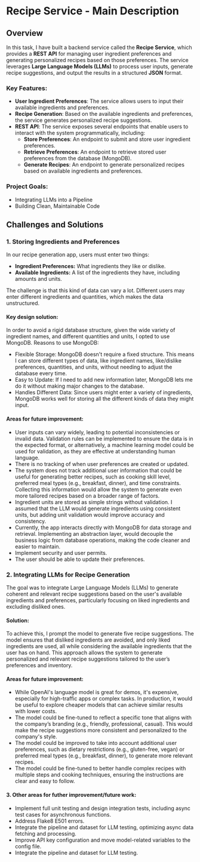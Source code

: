 # Recipe Service - Main Description

## Overview

In this task, I have built a backend service called the **Recipe Service**, which provides a **REST API** for managing user ingredient preferences and generating personalized recipes based on those preferences. The service leverages **Large Language Models (LLMs)** to process user inputs, generate recipe suggestions, and output the results in a structured **JSON** format.

### Key Features:
- **User Ingredient Preferences**: The service allows users to input their available ingredients and preferences.
- **Recipe Generation**: Based on the available ingredients and preferences, the service generates personalized recipe suggestions.
- **REST API**: The service exposes several endpoints that enable users to interact with the system programmatically, including:
  - **Store Preferences**: An endpoint to submit and store user ingredient preferences.
  - **Retrieve Preferences**: An endpoint to retrieve stored user preferences from the database (MongoDB).
  - **Generate Recipes**: An endpoint to generate personalized recipes based on available ingredients and preferences.

### Project Goals:
- Integrating LLMs into a Pipeline
- Building Clean, Maintainable Code

## Challenges and Solutions

### 1. **Storing Ingredients and Preferences**

In our recipe generation app, users must enter two things:
- **Ingredient Preferences:** What ingredients they like or dislike.
- **Available Ingredients:** A list of the ingredients they have, including amounts and units.

The challenge is that this kind of data can vary a lot. Different users may enter different ingredients and quantities, which makes the data unstructured.

#### Key design solution:
In order to avoid a rigid database structure, given the wide variety of ingredient names, and different quantities and units, I opted to use MongoDB. Reasons to use MongoDB:

- Flexible Storage: MongoDB doesn't require a fixed structure. This means I can store different types of data, like ingredient names, like/dislike preferences, quantities, and units, without needing to adjust the database every time.
- Easy to Update: If I need to add new information later, MongoDB lets me do it without making major changes to the database.
- Handles Different Data: Since users might enter a variety of ingredients, MongoDB works well for storing all the different kinds of data they might input.

#### Areas for future improvement:
- User inputs can vary widely, leading to potential inconsistencies or invalid data. Validation rules can be implemented to ensure the data is in the expected format, or alternatively, a machine learning model could be used for validation, as they are effective at understanding human language.
- There is no tracking of when user preferences are created or updated.
- The system does not track additional user information that could be useful for generating better recipes, such as cooking skill level, preferred meal types (e.g., breakfast, dinner), and time constraints. Collecting this information would allow the system to generate even more tailored recipes based on a broader range of factors.
- Ingredient units are stored as simple strings without validation. I assumed that the LLM would generate ingredients using consistent units, but adding unit validation would improve accuracy and consistency.
- Currently, the app interacts directly with MongoDB for data storage and retrieval. Implementing an abstraction layer, would decouple the business logic from database operations, making the code cleaner and easier to maintain.
- Implement security and user permits. 
- The user should be able to update their preferences. 

### 2. **Integrating LLMs for Recipe Generation**

The goal was to integrate Large Language Models (LLMs) to generate coherent and relevant recipe suggestions based on the user's available ingredients and preferences, particularly focusing on liked ingredients and excluding disliked ones.

#### Solution:
To achieve this, I prompt the model to generate five recipe suggestions. The model ensures that disliked ingredients are avoided, and only liked ingredients are used, all while considering the available ingredients that the user has on hand. This approach allows the system to generate personalized and relevant recipe suggestions tailored to the user’s preferences and inventory.

#### Areas for future improvement:
- While OpenAI's language model is great for demos, it's expensive, especially for high-traffic apps or complex tasks. In production, it would be useful to explore cheaper models that can achieve similar results with lower costs.
- The model could be fine-tuned to reflect a specific tone that aligns with the company’s branding (e.g., friendly, professional, casual). This would make the recipe suggestions more consistent and personalized to the company's style.
- The model could be improved to take into account additional user preferences, such as dietary restrictions (e.g., gluten-free, vegan) or preferred meal types (e.g., breakfast, dinner), to generate more relevant recipes.
- The model could be fine-tuned to better handle complex recipes with multiple steps and cooking techniques, ensuring the instructions are clear and easy to follow.


#### 3. Other areas for futher improvement/future work:
- Implement full unit testing and design integration tests, including async test cases for asynchronous functions.
- Address Flake8 E501 errors.
- Integrate the pipeline and dataset for LLM testing, optimizing async data fetching and processing.
- Improve API key configuration and move model-related variables to the config file.
- Integrate the pipeline and dataset for LLM testing.

